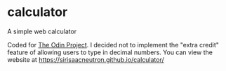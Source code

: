 # calculator
A simple web calculator

Coded for [The Odin Project](https://www.theodinproject.com/lessons/foundations-calculator). I decided not to implement the "extra credit" feature of allowing users to type in decimal numbers. You can view the website at https://sirisaacneutron.github.io/calculator/
